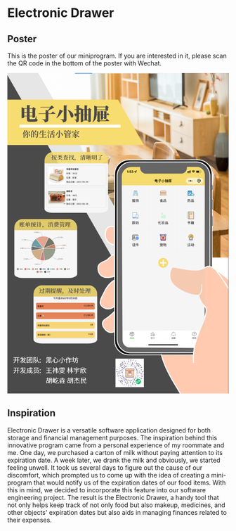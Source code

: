 # Electronic Drawer

## Poster

This is the poster of our miniprogram. If you are interested in it, please scan the QR code in the bottom of the poster with Wechat. 

![海报](.\img\海报.png)

## Inspiration

Electronic Drawer is a versatile software application designed for both storage and financial management purposes. The inspiration behind this innovative program came from a personal experience of my roommate and me. One day, we purchased a carton of milk without paying attention to its expiration date. A week later, we drank the milk and obviously, we started feeling unwell. It took us several days to figure out the cause of our discomfort, which prompted us to come up with the idea of creating a mini-program that would notify us of the expiration dates of our food items. With this in mind, we decided to incorporate this feature into our software engineering project. The result is the Electronic Drawer, a handy tool that not only helps keep track of not only food but also makeup, medicines, and other objects' expiration dates but also aids in managing finances related to their expenses.
